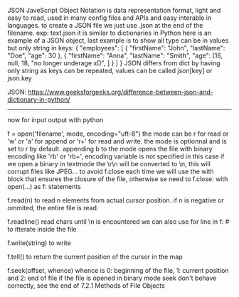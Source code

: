 JSON JaveScript Object Notation is data representation format, light and easy to read, used in many config files and APIs and easy interable in languages.
to create a JSON file we just use .json at the end of the filename. exp: text.json
it is similar to dictionaries in Python
here is an example of a JSON object, last example is to show all type can be in values but only string in keys:
{
	"employees": [
		{
			"firstName": "John",
			"lastName": "Doe",
			"age": 30
		},
		{
			"firstName": "Anna",
			"lastName": "Smith",
			"age": [16,
				null,
				18,
				"no longer underage xD",
			]
		}
	]
}
JSON differs from dict by having only string as keys can be repeated, values can be called json[key] or json.key

JSON: https://www.geeksforgeeks.org/difference-between-json-and-dictionary-in-python/

----------------------------------

now for input output with python

f = open('filename', mode, encoding="uft-8")
the mode can be r for read or 'w' or 'a' for append or 'r+' for read and write. the mode is optionnal and is set to r by default.
appending b to the mode opens the file with binary encoding like 'rb' or 'rb+', encoding variable is not specified in this case
if we open a binary in textmode the \r\n will be converted to \n, this will corrupt files like JPEG...
to avoid f.close each time we will use the with block that ensures the closure of the file, otherwise se need to f.close:
with open(...) as f:
	statements

f.read(n)
to read n elements from	actual cursor position. if n is negative or ommited, the entire file is read.

f.readline()
read chars until \n is encountered
we can also use
for line in f:
	# to itterate inside the file

f.write(string) to write

f.tell() to return the current position of the cursor in the map

f.seek(offset, whence) whence is 0: beginning of the file, 1: current position and 2: end of file
if the file is opened in binary mode seek don't behave correctly, see the end of 7.2.1 Methods of File Objects

